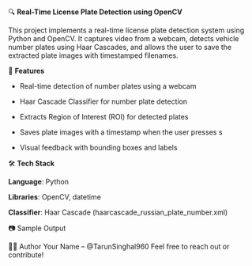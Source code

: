🔍 **Real-Time License Plate Detection using OpenCV**

This project implements a real-time license plate detection system using Python and OpenCV. It captures video from a webcam, detects vehicle number plates using Haar Cascades, and allows the user to save the extracted plate images with timestamped filenames.

🚀 **Features**

- Real-time detection of number plates using a webcam

- Haar Cascade Classifier for number plate detection

- Extracts Region of Interest (ROI) for detected plates

- Saves plate images with a timestamp when the user presses s

- Visual feedback with bounding boxes and labels

🛠️ **Tech Stack**

**Language**: Python

**Libraries**: OpenCV, datetime

**Classifier**: Haar Cascade (haarcascade_russian_plate_number.xml)

📷 Sample Output

👨‍💻 Author
Your Name – @TarunSinghal960
Feel free to reach out or contribute!
